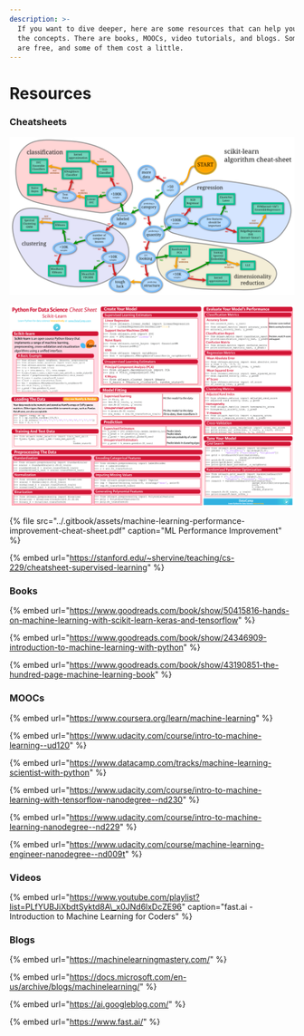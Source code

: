 ```yaml
---
description: >-
  If you want to dive deeper, here are some resources that can help you master
  the concepts. There are books, MOOCs, video tutorials, and blogs. Some of them
  are free, and some of them cost a little.
---
```


# Resources

### Cheatsheets

![scikit-learn Algorithms](../.gitbook/assets/machine-learning-scikit-learn-algorithm.png)

![Scikit-Learn Cheat Sheet](../.gitbook/assets/scikit-learn-cheat-sheet-python-machine-learning.png)

{% file src="../.gitbook/assets/machine-learning-performance-improvement-cheat-sheet.pdf" caption="ML Performance Improvement" %}

{% embed url="https://stanford.edu/~shervine/teaching/cs-229/cheatsheet-supervised-learning" %}

### Books

{% embed url="https://www.goodreads.com/book/show/50415816-hands-on-machine-learning-with-scikit-learn-keras-and-tensorflow" %}

{% embed url="https://www.goodreads.com/book/show/24346909-introduction-to-machine-learning-with-python" %}

{% embed url="https://www.goodreads.com/book/show/43190851-the-hundred-page-machine-learning-book" %}

### MOOCs

{% embed url="https://www.coursera.org/learn/machine-learning" %}

{% embed url="https://www.udacity.com/course/intro-to-machine-learning--ud120" %}

{% embed url="https://www.datacamp.com/tracks/machine-learning-scientist-with-python" %}

{% embed url="https://www.udacity.com/course/intro-to-machine-learning-with-tensorflow-nanodegree--nd230" %}

{% embed url="https://www.udacity.com/course/intro-to-machine-learning-nanodegree--nd229" %}

{% embed url="https://www.udacity.com/course/machine-learning-engineer-nanodegree--nd009t" %}

### Videos

{% embed url="https://www.youtube.com/playlist?list=PLfYUBJiXbdtSyktd8A\_x0JNd6lxDcZE96" caption="fast.ai - Introduction to Machine Learning for Coders" %}

### Blogs

{% embed url="https://machinelearningmastery.com/" %}

{% embed url="https://docs.microsoft.com/en-us/archive/blogs/machinelearning/" %}

{% embed url="https://ai.googleblog.com/" %}

{% embed url="https://www.fast.ai/" %}

